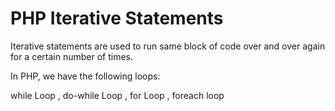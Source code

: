 # PHP Iterative Statements
Iterative statements are used to run same block of code over and over again for a certain number of times. 

In PHP, we have the following loops:

while Loop ,
do-while Loop ,
for Loop ,
foreach loop
